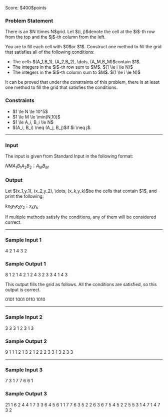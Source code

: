 
<div>

<span>

<span>

<p>
Score: $400$points
</p>

<div>

<section>

### **Problem Statement**

<p>
There is an $N \times N$grid. Let $(i, j)$denote the cell at the $i$-th row from the top and the $j$-th column from the left.
</p>

<p>
You are to fill each cell with $0$or $1$. Construct one method to fill the grid that satisfies all of the following conditions:
</p>

<ul>

<li>
The cells $(A_1,B_1), (A_2,B_2), \dots, (A_M,B_M)$contain $1$.
</li>

<li>
The integers in the $i$-th row sum to $M$. $(1 \le i \le N)$
</li>

<li>
The integers in the $i$-th column sum to $M$. $(1 \le i \le N)$
</li>

</ul>

<p>
It can be proved that under the constraints of this problem, there is at least one method to fill the grid that satisfies the conditions.
</p>

</section>

</div>

<div>

<section>

### **Constraints**

<ul>

<li>
$1 \le N \le 10^5$
</li>

<li>
$1 \le M \le \min(N,10)$
</li>

<li>
$1 \le A_i, B_i \le N$
</li>

<li>
$(A_i, B_i) \neq (A_j, B_j)$if $i \neq j$.
</li>

</ul>

</section>

</div>

---

<div>

<div>

<section>

### **Input**

<p>
The input is given from Standard Input in the following format:
</p>

<div>

$N$$M$$A_1$$B_1$$A_2$$B_2$$\vdots$$A_{M}$$B_{M}$
</div>

</section>

</div>

<div>

<section>

### **Output**

<p>
Let $(x_1,y_1), (x_2,y_2), \dots, (x_k,y_k)$be the cells that contain $1$, and print the following:
</p>

<div>

$k$$x_1$$y_1$$x_2$$y_2$$\vdots$$x_k$$y_k$
</div>

<p>
If multiple methods satisfy the conditions, any of them will be considered correct.
</p>

</section>

</div>

</div>

---

<div>

<section>

### **Sample Input 1**

<div>

4 2
1 4
3 2

</div>

</section>

</div>

<div>

<section>

### **Sample Output 1**

<div>

8
1 2
1 4
2 1
2 4
3 2
3 3
4 1
4 3

</div>

<p>
This output fills the grid as follows. All the conditions are satisfied, so this output is correct.
</p>

<div>

0101
1001
0110
1010

</div>

</section>

</div>

---

<div>

<section>

### **Sample Input 2**

<div>

3 3
3 1
2 3
1 3

</div>

</section>

</div>

<div>

<section>

### **Sample Output 2**

<div>

9
1 1
1 2
1 3
2 1
2 2
2 3
3 1
3 2
3 3

</div>

</section>

</div>

---

<div>

<section>

### **Sample Input 3**

<div>

7 3
1 7
7 6
6 1

</div>

</section>

</div>

<div>

<section>

### **Sample Output 3**

<div>

21
1 6
2 4
4 1
7 3
3 6
4 5
6 1
1 7
7 6
3 5
2 2
6 3
6 7
5 4
5 2
2 5
5 3
1 4
7 1
4 7
3 2

</div>

</section>

</div>

</span>

</span>

</div>
